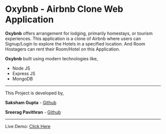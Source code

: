 # Oxybnb - Airbnb Clone Web Application

**Oxybnb** offers arrangement for lodging, primarily homestays, or tourism experiences. This application is a clone of Airbnb where users can Signup/Login to explore the Hotels in a specified location. And Room Hostagers can rent their Room/Hotel on this Application.

**Oxybnb** built using modern technologies like,

- Node JS
- Express JS
- MongoDB

---

This Project is developed by,

**Saksham Gupta** - [Github](https://github.com/saksham-gupta-au7 "Github")

**Sreerag Pavithran** - [Github](https://github.com/sreerag-pavithran-au7 "Github")

---

Live Demo: [Click Here](http://still-anchorage-78289.herokuapp.com/ "Click Here")
